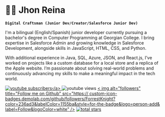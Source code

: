 #  🥷🏻 Jhon Reina
**`Digital Craftsman (Junior Dev/Creator/Salesforce Junior Dev)`**

I'm a bilingual (English/Spanish) junior developer currently pursuing a bachelor's degree in Computer Programming at Georgian College. I bring expertise in Salesforce Admin and growing knowledge in Salesforce Development, alongside skills in JavaScript, HTML, CSS, and Python.  

With additional experience in Java, SQL, Azure, JSON, and React.js, I’ve worked on projects like a custom database for a local store and a replica of the Apple website. I’m passionate about solving real-world problems and continuously advancing my skills to make a meaningful impact in the tech world.

<p align="left">
<a href="https://www.youtube.com/c/fknight?sub_confirmation=1">
<img alt="youtube subscribers" title="Subscribe to my YouTube channel" src="https://custom-icon-badges.demolab.com/youtube/channel/subscribers/
UC2WHjPDvbE60328n17ZGcfg?color=%23E05D44&label=SUBSCRIBE&logo=video&
logoColor=white&style=for-the-badge&labelColor=CE4630"/>‹/a>
<a href-"https://www.youtube.com/c/fknight">
<img alt="youtube views" title="YouTube views" src="https:// custom-icon-badges.demolab.com/youtube/channel/views/
UC2WHjPDvbE60328n17ZGcfg? color=%231AD0E&logo=eye&logoColor=white&
style=for-the-badge&labelColor=C79600"/></a>
<a href="https://github.com/ForrestKnight?tab=followers">
< img alt="followers" title="Follow me on Github" src="https:// custom-icon-badges.demolab.com/github/followers/ForrestKnight?
color=236ad3&labelColor=1155ba&style=for-the-badge&logo=person-add& label=Follow&logoColor=white" /></a>
<a href= "https://github.com/ForrestKnight?tab=repositories&sort=stargazers">
<img alt="total stars" title="Total stars on GitHub" src="https:// custom-icon-badges.demolab.com/github/stars/ForrestKnight?color=55960c&
style=for-the-badge&labelColor=488207&logo=star"/*‹/a>
